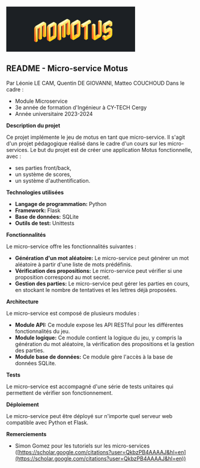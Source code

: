 ![alt text](./img/motus_logo.png)

## README - Micro-service Motus
Par Léonie LE CAM, Quentin DE GIOVANNI, Matteo COUCHOUD
Dans le cadre :
- Module Microservice
- 3e année de formation d'Ingénieur à CY-TECH Cergy
- Année universitaire 2023-2024

**Description du projet**

Ce projet implémente le jeu de motus en tant que micro-service. Il s'agit d'un projet pédagogique réalisé dans le cadre d'un cours sur les micro-services.
Le but du projet est de créer une application Motus fonctionnelle, avec : 
- ses parties front/back,
- un système de scores,
- un système d'authentification.

**Technologies utilisées**

* **Langage de programmation:** Python
* **Framework:** Flask
* **Base de données:** SQLite
* **Outils de test:** Unittests

**Fonctionnalités**

Le micro-service offre les fonctionnalités suivantes :

* **Génération d'un mot aléatoire:** Le micro-service peut générer un mot aléatoire à partir d'une liste de mots prédéfinis.
* **Vérification des propositions:** Le micro-service peut vérifier si une proposition correspond au mot secret.
* **Gestion des parties:** Le micro-service peut gérer les parties en cours, en stockant le nombre de tentatives et les lettres déjà proposées.

**Architecture**

Le micro-service est composé de plusieurs modules :

* **Module API:** Ce module expose les API RESTful pour les différentes fonctionnalités du jeu.
* **Module logique:** Ce module contient la logique du jeu, y compris la génération du mot aléatoire, la vérification des propositions et la gestion des parties.
* **Module base de données:** Ce module gère l'accès à la base de données SQLite.

**Tests**

Le micro-service est accompagné d'une série de tests unitaires qui permettent de vérifier son fonctionnement.

**Déploiement**

Le micro-service peut être déployé sur n'importe quel serveur web compatible avec Python et Flask.

**Remerciements**

* Simon Gomez pour les tutoriels sur les micro-services ([https://scholar.google.com/citations?user=QkbzPB4AAAAJ&hl=en](https://scholar.google.com/citations?user=QkbzPB4AAAAJ&hl=en))

